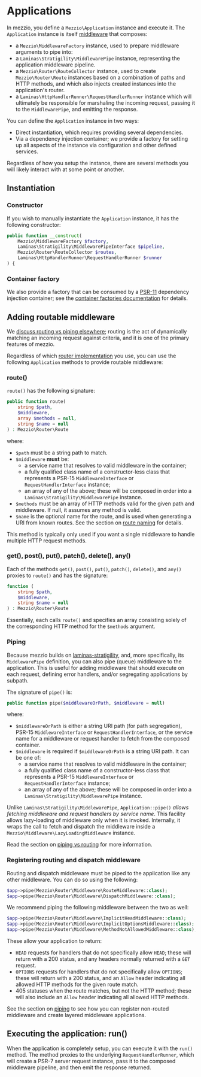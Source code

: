 # Applications

In mezzio, you define a `Mezzio\Application` instance and
execute it. The `Application` instance is itself [middleware](https://docs.laminas.dev/laminas-stratigility/middleware/)
that composes:

- a `Mezzio\MiddlewareFactory` instance, used to prepare middleware
  arguments to pipe into:
- a `Laminas\Stratigility\MiddlewarePipe` instance, representing the application
  middleware pipeline.
- a `Mezzio\Router\RouteCollector` instance, used to create
  `Mezzio\Router\Route` instances based on a combination of paths and
  HTTP methods, and which also injects created instances into the application's
  router.
- a `Laminas\HttpHandlerRunner\RequestHandlerRunner` instance which will ultimately
  be responsible for marshaling the incoming request, passing it to the
  `MiddlewarePipe`, and emitting the response.

You can define the `Application` instance in two ways:

- Direct instantiation, which requires providing several dependencies.
- Via a dependency injection container; we provide a factory for setting up all
  aspects of the instance via configuration and other defined services.

Regardless of how you setup the instance, there are several methods you will
likely interact with at some point or another.

## Instantiation

### Constructor

If you wish to manually instantiate the `Application` instance, it has the
following constructor:

```php
public function __construct(
    Mezzio\MiddlewareFactory $factory,
    Laminas\Stratigility\MiddlewarePipeInterface $pipeline,
    Mezzio\Router\RouteCollector $routes,
    Laminas\HttpHandlerRunner\RequestHandlerRunner $runner
) {
```

### Container factory

We also provide a factory that can be consumed by a [PSR-11](https://www.php-fig.org/psr/psr-11/)
dependency injection container; see the [container factories documentation](container/factories.md)
for details.

## Adding routable middleware

We [discuss routing vs piping elsewhere](router/piping.md); routing is the act
of dynamically matching an incoming request against criteria, and it is one of
the primary features of mezzio.

Regardless of which [router implementation](router/interface.md) you use, you
can use the following `Application` methods to provide routable middleware:

### route()

`route()` has the following signature:

```php
public function route(
    string $path,
    $middleware,
    array $methods = null,
    string $name = null
) : Mezzio\Router\Route
```

where:

- `$path` must be a string path to match.
- `$middleware` **must** be:
    - a service name that resolves to valid middleware in the container;
    - a fully qualified class name of a constructor-less class that represents a
      PSR-15 `MiddlewareInterface` or `RequestHandlerInterface` instance;
    - an array of any of the above; these will be composed in order into a
      `Laminas\Stratigility\MiddlewarePipe` instance.
- `$methods` must be an array of HTTP methods valid for the given path and
  middleware. If null, it assumes any method is valid.
- `$name` is the optional name for the route, and is used when generating a URI
  from known routes. See the section on [route naming](router/uri-generation.md#generating-uris)
  for details.

This method is typically only used if you want a single middleware to handle
multiple HTTP request methods.

### get(), post(), put(), patch(), delete(), any()

Each of the methods `get()`, `post()`, `put()`, `patch()`, `delete()`, and `any()`
proxies to `route()` and has the signature:

```php
function (
    string $path,
    $middleware,
    string $name = null
) : Mezzio\Router\Route
```

Essentially, each calls `route()` and specifies an array consisting solely of
the corresponding HTTP method for the `$methods` argument.

### Piping

Because mezzio builds on [laminas-stratigility](https://docs.laminas.dev/laminas-stratigility/),
and, more specifically, its `MiddlewarePipe` definition, you can also pipe
(queue) middleware to the application. This is useful for adding middleware that
should execute on each request, defining error handlers, and/or segregating
applications by subpath.

The signature of `pipe()` is:

```php
public function pipe($middlewareOrPath, $middleware = null)
```

where:

- `$middlewareOrPath` is either a string URI path (for path segregation), PSR-15
  `MiddlewareInterface` or `RequestHandlerInterface`, or the service name for a
  middleware or request handler to fetch from the composed container.
- `$middleware` is required if `$middlewareOrPath` is a string URI path. It can
  be one of:
    - a service name that resolves to valid middleware in the container;
    - a fully qualified class name of a constructor-less class that represents a
      PSR-15 `MiddlewareInterface` or `RequestHandlerInterface` instance;
    - an array of any of the above; these will be composed in order into a
      `Laminas\Stratigility\MiddlewarePipe` instance.

Unlike `Laminas\Stratigility\MiddlewarePipe`, `Application::pipe()` *allows
fetching middleware and request handlers by service name*. This facility allows
lazy-loading of middleware only when it is invoked. Internally, it wraps the
call to fetch and dispatch the middleware inside a
`Mezzio\Middleware\LazyLoadingMiddleware` instance.

Read the section on [piping vs routing](router/piping.md) for more information.

### Registering routing and dispatch middleware

Routing and dispatch middleware must be piped to the application like any other
middleware. You can do so using the following:

```php
$app->pipe(Mezzio\Router\Middleware\RouteMiddleware::class);
$app->pipe(Mezzio\Router\Middleware\DispatchMiddleware::class);
```

We recommend piping the following middleware between the two as well:

```php
$app->pipe(Mezzio\Router\Middleware\ImplicitHeadMiddleware::class);
$app->pipe(Mezzio\Router\Middleware\ImplicitOptionsMiddleware::class);
$app->pipe(Mezzio\Router\Middleware\MethodNotAllowedMiddleware::class);
```

These allow your application to return:

- `HEAD` requests for handlers that do not specifically allow `HEAD`; these will
  return with a 200 status, and any headers normally returned with a `GET`
  request.
- `OPTIONS` requests for handlers that do not specifically allow `OPTIONS`;
  these will return with a 200 status, and an `Allow` header indicating all
  allowed HTTP methods for the given route match.
- 405 statuses when the route matches, but not the HTTP method; these will also
  include an `Allow` header indicating all allowed HTTP methods.

See the section on [piping](router/piping.md) to see how you can register
non-routed middleware and create layered middleware applications.

## Executing the application: run()

When the application is completely setup, you can execute it with the `run()`
method. The method proxies to the underlying `RequestHandlerRunner`, which will
create a PSR-7 server request instance, pass it to the composed middleware
pipeline, and then emit the response returned.

